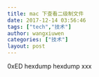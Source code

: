 ```yaml
---
title: mac 下查看二级制文件
date: 2017-12-14 03:56:46
tags: ["tech","技术"]
author: wangxiuwen
categories: ["技术"]
layout: post
---
```


0xED
	hexdump
		hexdump xxx